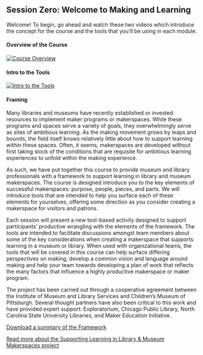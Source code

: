 ## Session Zero: Welcome to Making and Learning

Welcome! To begin, go ahead and watch these two videos which introduce the concept for the course and the tools that you'll be using in each module.

#### Overview of the Course
[![Course Overview](https://img.youtube.com/vi/OrDvy-WMOPA/0.jpg)](https://www.youtube.com/watch?v=OrDvy-WMOPA  "Course Overview")

#### Intro to the Tools
[![Intro to the Tools](https://img.youtube.com/vi/92NQKX-KtsY/0.jpg)](https://www.youtube.com/watch?v=92NQKX-KtsY "Intro to the Tools")

#### Framing
Many libraries and museums have recently established or invested resources to implement maker programs or makerspaces. While these programs and spaces serve a variety of goals, they overwhelmingly serve as sites of ambitious learning. As the making movement grows by leaps and bounds, the field itself knows relatively little about how to support learning within these spaces. Often, it seems, makerspaces are developed without first taking stock of the conditions that are requisite for ambitious learning experiences to unfold within the making experience.   

As such, we have put together this course to provide museum and library professionals with a framework to support learning in library and museum makerspaces. The course is designed introduce you to the key elements of successful makerspaces: purpose, people, pieces, and parts. We will introduce tools that are intended to help you surface each of these elements for yourselves, offering some direction as you consider creating a makerspace for visitors and patrons.

Each session will present a new tool-based activity designed to support participants’ productive wrangling with the elements of the framework.  The tools are intended to facilitate discussions amongst team members about some of the key considerations when creating a makerspace that supports learning in a museum or library. When used with organizational teams, the tools that will be covered in this course can help surface differing perspectives on making, develop a common vision and language around making and help your team towards developing a plan of work that reflects the many factors that influence a highly productive makerspace or maker program.  

The project has been carried out through a cooperative agreement between the Institute of Museum and Library Services and Children’s Museum of Pittsburgh. Several thought partners have also been critical to this work and have provided expert support: Exploratorium, Chicago Public Library, North Carolina State University Libraries, and Maker Education Initiative.

[Download a summary of the Framework](../../../../../raw/gh-pages/modules/tools/Framework.pdf)

[Read more about the Supporting Learning in Library & Museum Makerspaces project](https://makingandlearning.squarespace.com/)
